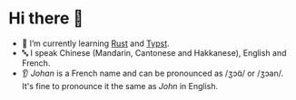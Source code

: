 # Hi there 👋

- 🌱 I’m currently learning [Rust] and [Typst].
- 🔤 I speak Chinese (Mandarin, Cantonese and Hakkanese), English and French.
- 👂 _Johan_ is a French name and can be pronounced as /ʒɔɑ̃/ or /ʒɔan/. It's fine to pronounce it the same as _John_ in English.

[Rust]: https://github.com/rust-lang/rust
[Typst]: https://github.com/typst/typst

<!--
**johanvx/johanvx** is a ✨ _special_ ✨ repository because its `README.md` (this file) appears on your GitHub profile.

Here are some ideas to get you started:

- 🔭 I’m currently working on ...
- 👯 I’m looking to collaborate on ...
- 🤔 I’m looking for help with ...
- 💬 Ask me about ...
- 📫 How to reach me: ...
- 😄 Pronouns: ...
- ⚡ Fun fact: ...
-->
